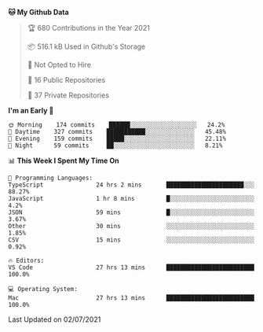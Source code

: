 <!--START_SECTION:waka-->
**🐱 My Github Data** 

> 🏆 680 Contributions in the Year 2021
 > 
> 📦 516.1 kB Used in Github's Storage 
 > 
> 🚫 Not Opted to Hire
 > 
> 📜 16 Public Repositories 
 > 
> 🔑 37 Private Repositories  
 > 
**I'm an Early 🐤** 

```text
🌞 Morning    174 commits    ██████░░░░░░░░░░░░░░░░░░░   24.2% 
🌆 Daytime    327 commits    ███████████░░░░░░░░░░░░░░   45.48% 
🌃 Evening    159 commits    █████░░░░░░░░░░░░░░░░░░░░   22.11% 
🌙 Night      59 commits     ██░░░░░░░░░░░░░░░░░░░░░░░   8.21%

```


📊 **This Week I Spent My Time On** 

```text
💬 Programming Languages: 
TypeScript               24 hrs 2 mins       ██████████████████████░░░   88.27% 
JavaScript               1 hr 8 mins         █░░░░░░░░░░░░░░░░░░░░░░░░   4.2% 
JSON                     59 mins             █░░░░░░░░░░░░░░░░░░░░░░░░   3.67% 
Other                    30 mins             ░░░░░░░░░░░░░░░░░░░░░░░░░   1.85% 
CSV                      15 mins             ░░░░░░░░░░░░░░░░░░░░░░░░░   0.92%

🔥 Editors: 
VS Code                  27 hrs 13 mins      █████████████████████████   100.0%

💻 Operating System: 
Mac                      27 hrs 13 mins      █████████████████████████   100.0%

```


 Last Updated on 02/07/2021
<!--END_SECTION:waka-->

